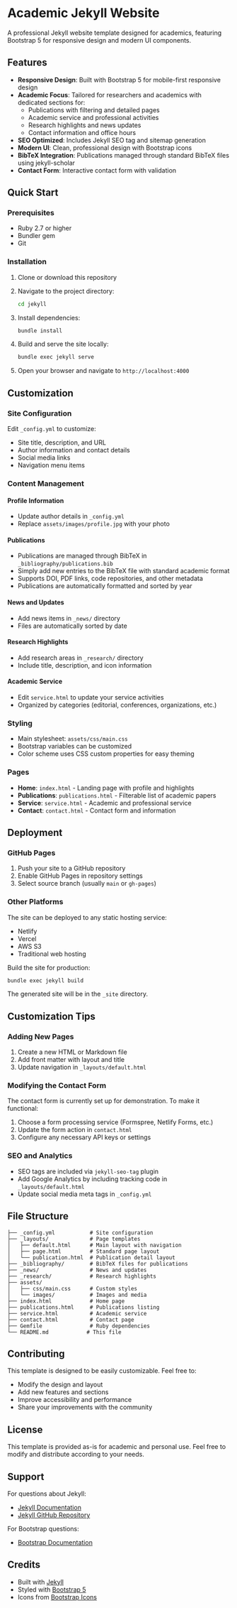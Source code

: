 # Academic Jekyll Website

A professional Jekyll website template designed for academics, featuring Bootstrap 5 for responsive design and modern UI components.

## Features

- **Responsive Design**: Built with Bootstrap 5 for mobile-first responsive design
- **Academic Focus**: Tailored for researchers and academics with dedicated sections for:
  - Publications with filtering and detailed pages
  - Academic service and professional activities
  - Research highlights and news updates
  - Contact information and office hours
- **SEO Optimized**: Includes Jekyll SEO tag and sitemap generation
- **Modern UI**: Clean, professional design with Bootstrap icons
- **BibTeX Integration**: Publications managed through standard BibTeX files using jekyll-scholar
- **Contact Form**: Interactive contact form with validation

## Quick Start

### Prerequisites

- Ruby 2.7 or higher
- Bundler gem
- Git

### Installation

1. Clone or download this repository
2. Navigate to the project directory:
   ```bash
   cd jekyll
   ```

3. Install dependencies:
   ```bash
   bundle install
   ```

4. Build and serve the site locally:
   ```bash
   bundle exec jekyll serve
   ```

5. Open your browser and navigate to `http://localhost:4000`

## Customization

### Site Configuration

Edit `_config.yml` to customize:
- Site title, description, and URL
- Author information and contact details
- Social media links
- Navigation menu items

### Content Management

#### Profile Information
- Update author details in `_config.yml`
- Replace `assets/images/profile.jpg` with your photo

#### Publications
- Publications are managed through BibTeX in `_bibliography/publications.bib`
- Simply add new entries to the BibTeX file with standard academic format
- Supports DOI, PDF links, code repositories, and other metadata
- Publications are automatically formatted and sorted by year

#### News and Updates
- Add news items in `_news/` directory
- Files are automatically sorted by date

#### Research Highlights
- Add research areas in `_research/` directory
- Include title, description, and icon information

#### Academic Service
- Edit `service.html` to update your service activities
- Organized by categories (editorial, conferences, organizations, etc.)

### Styling

- Main stylesheet: `assets/css/main.css`
- Bootstrap variables can be customized
- Color scheme uses CSS custom properties for easy theming

### Pages

- **Home**: `index.html` - Landing page with profile and highlights
- **Publications**: `publications.html` - Filterable list of academic papers
- **Service**: `service.html` - Academic and professional service
- **Contact**: `contact.html` - Contact form and information

## Deployment

### GitHub Pages

1. Push your site to a GitHub repository
2. Enable GitHub Pages in repository settings
3. Select source branch (usually `main` or `gh-pages`)

### Other Platforms

The site can be deployed to any static hosting service:
- Netlify
- Vercel
- AWS S3
- Traditional web hosting

Build the site for production:
```bash
bundle exec jekyll build
```

The generated site will be in the `_site` directory.

## Customization Tips

### Adding New Pages

1. Create a new HTML or Markdown file
2. Add front matter with layout and title
3. Update navigation in `_layouts/default.html`

### Modifying the Contact Form

The contact form is currently set up for demonstration. To make it functional:
1. Choose a form processing service (Formspree, Netlify Forms, etc.)
2. Update the form action in `contact.html`
3. Configure any necessary API keys or settings

### SEO and Analytics

- SEO tags are included via `jekyll-seo-tag` plugin
- Add Google Analytics by including tracking code in `_layouts/default.html`
- Update social media meta tags in `_config.yml`

## File Structure

```
├── _config.yml           # Site configuration
├── _layouts/             # Page templates
│   ├── default.html      # Main layout with navigation
│   ├── page.html         # Standard page layout
│   └── publication.html  # Publication detail layout
├── _bibliography/        # BibTeX files for publications
├── _news/                # News and updates
├── _research/            # Research highlights
├── assets/
│   ├── css/main.css      # Custom styles
│   └── images/           # Images and media
├── index.html            # Home page
├── publications.html     # Publications listing
├── service.html          # Academic service
├── contact.html          # Contact page
├── Gemfile               # Ruby dependencies
└── README.md            # This file
```

## Contributing

This template is designed to be easily customizable. Feel free to:
- Modify the design and layout
- Add new features and sections
- Improve accessibility and performance
- Share your improvements with the community

## License

This template is provided as-is for academic and personal use. Feel free to modify and distribute according to your needs.

## Support

For questions about Jekyll:
- [Jekyll Documentation](https://jekyllrb.com/docs/)
- [Jekyll GitHub Repository](https://github.com/jekyll/jekyll)

For Bootstrap questions:
- [Bootstrap Documentation](https://getbootstrap.com/docs/)

## Credits

- Built with [Jekyll](https://jekyllrb.com/)
- Styled with [Bootstrap 5](https://getbootstrap.com/)
- Icons from [Bootstrap Icons](https://icons.getbootstrap.com/)
